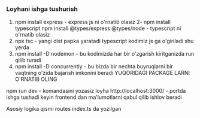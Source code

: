
### Loyhani ishga tushurish
1. npm install express - express js ni o'rnatib olasiz
2- npm install typescript 
   npm install @types/express @types/node - typescript ni o'rnatib olasiz
3. npx tsc - yangi dist papka yaratadi typescript kodimiz js ga o'giriladi shu yerda
4. npm install -D nodemon - bu kodimizda har bir o'zgarish kiritganizda run qilib turadi
5. npm install -D concurrently - bu bizda bir nechta buyruqlarni bir vaqtning o'zida bajarish imkonini beradi
                   YUQORIDAGI PACKAGE LARNI O'RNATIB OLING

npm run dev - komandasini yozasiz loyha http://localhost:3000/ - portda ishga tushadi
keyin frontend dan ma'lumotlarni qabul qilib ishlov beradi

Asosiy logika qismi routes index.ts da yozilgan
